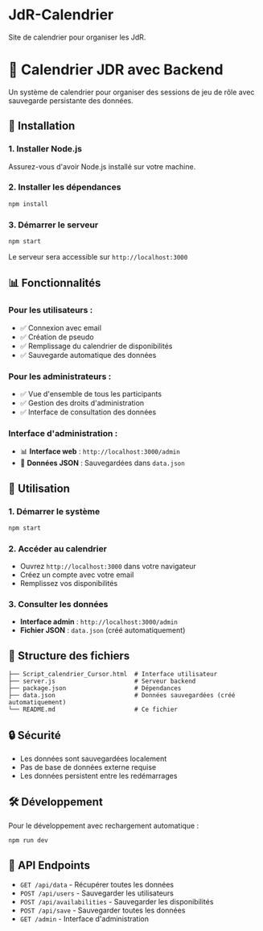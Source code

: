 # JdR-Calendrier
Site de calendrier pour organiser les JdR.
# 📅 Calendrier JDR avec Backend

Un système de calendrier pour organiser des sessions de jeu de rôle avec sauvegarde persistante des données.

## 🚀 Installation

### 1. Installer Node.js
Assurez-vous d'avoir Node.js installé sur votre machine.

### 2. Installer les dépendances
```bash
npm install
```

### 3. Démarrer le serveur
```bash
npm start
```

Le serveur sera accessible sur `http://localhost:3000`

## 📊 Fonctionnalités

### Pour les utilisateurs :
- ✅ Connexion avec email
- ✅ Création de pseudo
- ✅ Remplissage du calendrier de disponibilités
- ✅ Sauvegarde automatique des données

### Pour les administrateurs :
- ✅ Vue d'ensemble de tous les participants
- ✅ Gestion des droits d'administration
- ✅ Interface de consultation des données

### Interface d'administration :
- 📊 **Interface web** : `http://localhost:3000/admin`
- 📄 **Données JSON** : Sauvegardées dans `data.json`

## 🔧 Utilisation

### 1. Démarrer le système
```bash
npm start
```

### 2. Accéder au calendrier
- Ouvrez `http://localhost:3000` dans votre navigateur
- Créez un compte avec votre email
- Remplissez vos disponibilités

### 3. Consulter les données
- **Interface admin** : `http://localhost:3000/admin`
- **Fichier JSON** : `data.json` (créé automatiquement)

## 📁 Structure des fichiers

```
├── Script_calendrier_Cursor.html  # Interface utilisateur
├── server.js                      # Serveur backend
├── package.json                   # Dépendances
├── data.json                      # Données sauvegardées (créé automatiquement)
└── README.md                      # Ce fichier
```

## 🔒 Sécurité

- Les données sont sauvegardées localement
- Pas de base de données externe requise
- Les données persistent entre les redémarrages

## 🛠️ Développement

Pour le développement avec rechargement automatique :
```bash
npm run dev
```

## 📝 API Endpoints

- `GET /api/data` - Récupérer toutes les données
- `POST /api/users` - Sauvegarder les utilisateurs
- `POST /api/availabilities` - Sauvegarder les disponibilités
- `POST /api/save` - Sauvegarder toutes les données
- `GET /admin` - Interface d'administration 
